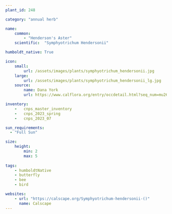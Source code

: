 ```yaml
---
plant_id: 248 

category: "annual herb"

name: 
    common:  
        - "Henderson's Aster"    
    scientific:  "Symphyotrichum Hendersonii"   

humboldt_native: True

icon: 
    small: 
        url: /assets/images/plants/symphyotrichum_hendersonii.jpg 
    large: 
        url: /assets/images/plants/symphyotrichum_hendersonii_lg.jpg 
    source: 
        name: Dana York 
        url: https://www.calflora.org/entry/occdetail.html?seq_num=mu26500

inventory: 
    -   cnps_master_inventory
    -   cnps_2023_spring
    -   cnps_2023_07 

sun_requirements:
  - "Full Sun"

size:
    height: 
        min: 2 
        max: 5
 
tags:
    - humboldtNative
    - butterfly
    - bee
    - bird

websites: 
    - url: "https://calscape.org/Symphyotrichum-hendersonii-()"
      name: Calscape
---
```

